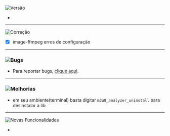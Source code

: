 ![Versão](https://img.shields.io/badge/version-1.0.3.1-orange)

-
---
![Correção](https://img.shields.io/badge/status-correção-brightgreen)

- [x] image-ffmpeg erros de configuração
---
### ![Bugs](https://img.shields.io/badge/status-bugs-red)
- Para reportar bugs, [clique aqui](https://github.com/PauloCesar-dev404/M3u8_Analyzer/issues).
---
### ![Melhorias](https://img.shields.io/badge/status-melhorias-yellow)
- em seu ambiente(terminal) basta digitar `m3u8_analyzer_uninstall` para desinstalar a lib
---
![Novas Funcionalidades](https://img.shields.io/badge/status-novas_funcionalidades-blue)

- 
